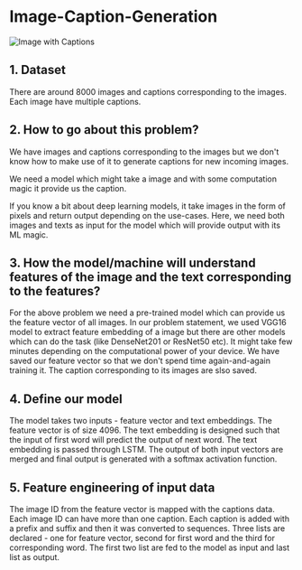 # Image-Caption-Generation

![Image with Captions](https://user-images.githubusercontent.com/96906297/218967741-2323b455-d1fe-44d4-961f-3547498d459e.png)


## 1. Dataset
There are around 8000 images and captions corresponding to the images. Each image have multiple captions.

## 2. How to go about this problem?
We have images and captions corresponding to the images but we don't know how to make use of it to generate captions for new incoming images.

We need a model which might take a image and with some computation magic it provide us the caption.

If you know a bit about deep learning models, it take images in the form of pixels and return output depending on the use-cases. Here, we need both images and texts as input for the model which will provide output with its ML magic.

## 3. How the model/machine will understand features of the image and the text corresponding to the features?
For the above problem we need a pre-trained model which can provide us the feature vector of all images. In our problem statement, we used VGG16 model to extract feature embedding of a image but there are other models which can do the task (like DenseNet201 or ResNet50 etc). It might take few minutes depending on the computational power of your device. We have saved our feature vector so that we don't spend time again-and-again training it.
The caption corresponding to its images are slso saved.

## 4. Define our model
The model takes two inputs - feature vector and text embeddings. The feature vector is of size 4096. The text embedding is designed such that the input of first word will predict the output of next word. The text embedding is passed through LSTM. The output of both input vectors are merged and final output is generated with a softmax activation function.

## 5. Feature engineering of input data
The image ID from the feature vector is mapped with the captions data. Each image ID can have more than one caption. Each caption is added with a prefix and suffix and then it was converted to sequences. Three lists are declared - one for feature vector, second for first word and the third for corresponding word. The first two list are fed to the model as input and last list as output.
